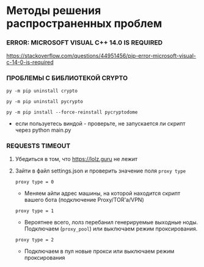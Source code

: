 # Методы решения распространенных проблем
### ERROR: MICROSOFT VISUAL C++ 14.0 IS REQUIRED
https://stackoverflow.com/questions/44951456/pip-error-microsoft-visual-c-14-0-is-required

### ПРОБЛЕМЫ С БИБЛИОТЕКОЙ CRYPTO
`py -m pip uninstall crypto`

`py -m pip uninstall pycrypto`

`py -m pip install --force-reinstall pycryptodome`

- если пользуетесь виндой - проверьте, не запускается ли скрипт через python main.py
### REQUESTS TIMEOUT
1. Убедиться в том, что https://lolz.guru не лежит
1. Зайти в файл settings.json и проверить значение поля `proxy type`

   `proxy type = 0`
   - Меняем айпи адрес машины, на которой находится скрипт вашего бота (подключение Proxy/TOR'a/VPN)

   `proxy type = 1`
   - Вероятнее всего, лолз перебанил генерируемые выходные ноды. Подключаем (`proxy_pool`) или выключаем режим проксирования.
 
   `proxy type = 2`
   - Подключаем в пул новые прокси или выключаем режим проксирования
